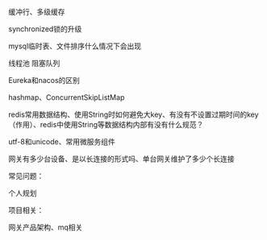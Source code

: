 缓冲行、多级缓存

synchronized锁的升级

mysql临时表、文件排序什么情况下会出现



线程池  阻塞队列

Eureka和nacos的区别

hashmap、ConcurrentSkipListMap



redis常用数据结构、使用String时如何避免大key、有没有不设置过期时间的key（作用）、redis中使用String等数据结构内部有没有什么规范？

utf-8和unicode、常用微服务组件

网关有多少台设备、是以长连接的形式吗、单台网关维护了多少个长连接







常见问题：

个人规划



项目相关：

网关产品架构、mq相关